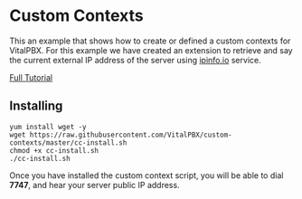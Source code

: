 # Custom Contexts

This an example that shows how to create or defined a custom contexts for VitalPBX. For this example we have created an extension to retrieve and say the current external IP address of the server using [ipinfo.io](https://ipinfo.io/) service.

[Full Tutorial](https://vitalpbx.org/en/customizing-vitalpbxs-dialplan/)

## Installing

```
yum install wget -y
wget https://raw.githubusercontent.com/VitalPBX/custom-contexts/master/cc-install.sh
chmod +x cc-install.sh
./cc-install.sh
```

Once you have installed the custom context script, you will be able to dial **7747**, and hear your server public IP address.
